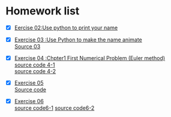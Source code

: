 # Homework list
- [x] [Eercise 02:Use python to print your name](https://github.com/yyx1996/computational_physics_N2015301020105/blob/master/exercise%201.md)
- [x] [Exercise 03 :Use Python to make the name animate](https://github.com/yyx1996/computational_physics_N2015301020105/blob/master/exercise%202.md)        
[Source 03](https://github.com/yyx1996/computational_physics_N2015301020105/blob/master/lily.py)
- [x] [Exercise 04 :Chpter1 First Numerical Problem (Euler method)](https://github.com/yyx1996/computational_physics_N2015301020105/blob/master/exerise%204.md)        
[source code 4-1](https://github.com/yyx1996/computational_physics_N2015301020105/blob/master/code4-1.py)        
[source code 4-2](https://github.com/yyx1996/computational_physics_N2015301020105/blob/master/code4-2.py)
- [x] [Exercise 05](https://github.com/yyx1996/computational_physics_N2015301020105/blob/master/Exercise%2005.md)        
[Source code](https://github.com/yyx1996/computational_physics_N2015301020105/blob/master/code%205.py)
- [x] [Exercise 06](https://github.com/yyx1996/computational_physics_N2015301020105/blob/master/Exercise06.md)        
[source code6-1](https://github.com/yyx1996/computational_physics_N2015301020105/blob/master/code%206-1.py) [source code6-2](https://github.com/yyx1996/computational_physics_N2015301020105/blob/master/code%206-2.py)


